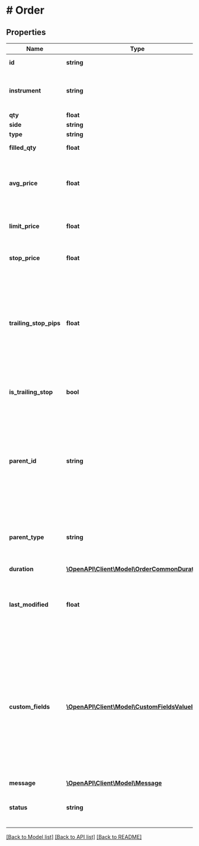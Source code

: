 # # Order

## Properties

Name | Type | Description | Notes
------------ | ------------- | ------------- | -------------
**id** | **string** | Unique identifier. |
**instrument** | **string** | Instrument name that is used on a broker&#39;s side. |
**qty** | **float** | Quantity. |
**side** | **string** | Side. |
**type** | **string** | Type. |
**filled_qty** | **float** | Filled quantity. | [optional]
**avg_price** | **float** | Average price of order fills. It should be provided for filled / partly filled orders. | [optional]
**limit_price** | **float** | Limit Price for Limit or StopLimit order. | [optional]
**stop_price** | **float** | Stop Price for Stop or StopLimit order. | [optional]
**trailing_stop_pips** | **float** | Distance from the stop loss level to the current market price in pips for a position or to the order price if the parent is a stop or limit order. | [optional]
**is_trailing_stop** | **bool** | If this flag is set to &#x60;true&#x60;, then the stop order is a trailing stop. | [optional]
**parent_id** | **string** | Identifier of a parent order or a parent position (for position brackets) depending on &#x60;parentType&#x60;. Should be set only for bracket orders. | [optional]
**parent_type** | **string** | Type of order&#39;s parent. Should be set only for bracket orders. | [optional]
**duration** | [**\OpenAPI\Client\Model\OrderCommonDuration**](OrderCommonDuration.md) |  | [optional]
**last_modified** | **float** | Indicates the time when the order was last modified, Unix timestamp (UTC). | [optional]
**custom_fields** | [**\OpenAPI\Client\Model\CustomFieldsValueItem[]**](CustomFieldsValueItem.md) | Localized order custom fields values data. Custom fields are configured in the [/config](#operation/getConfiguration) endpoint response. Custom &#x60;Order dialog&#x60; fields are to be sent along with the standard fields in the order object. | [optional]
**message** | [**\OpenAPI\Client\Model\Message**](Message.md) |  | [optional]
**status** | **string** | String constants to describe an order status.  &#x60;Status&#x60;  | Description ----------|------------- placing   | order is not created on a broker&#39;s side yet inactive  | bracket order is created but waiting for a base order to be filled working   | order is created but not fully executed yet rejected  | order is rejected for some reason filled    | order is fully executed cancelled  | order is cancelled |

[[Back to Model list]](../../README.md#models) [[Back to API list]](../../README.md#endpoints) [[Back to README]](../../README.md)
